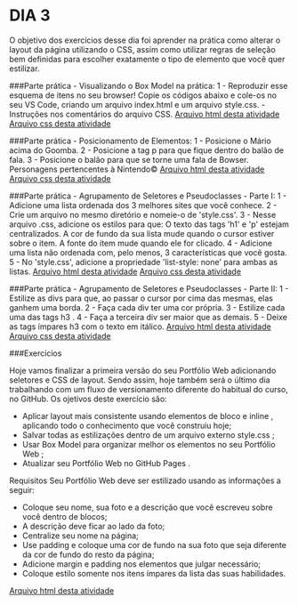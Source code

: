 # DIA 3

O objetivo dos exercícios desse dia foi aprender na prática como alterar o layout da página utilizando o CSS, assim como utilizar regras de seleção bem definidas para escolher exatamente o tipo de elemento que você quer estilizar.

###Parte prática - Visualizando o Box Model na prática:
1 - Reproduzir esse esquema de itens no seu browser! Copie os códigos abaixo e cole-os no seu VS Code, criando um arquivo index.html e um arquivo style.css.
-Instruções nos comentários do arquivo CSS.
[Arquivo html desta atividade](index01.html)
[Arquivo css desta atividade](style01.css)

###Parte prática - Posicionamento de Elementos:
1 - Posicione o Mário acima do Goomba.
2 - Posicione a tag p para que fique dentro do balão de fala.
3 - Posicione o balão para que se torne uma fala de Bowser.
Personagens pertencentes à Nintendo©
[Arquivo html desta atividade](index02.html)
[Arquivo css desta atividade](style02.css)

###Parte prática - Agrupamento de Seletores e Pseudoclasses - Parte I:
1 - Adicione uma lista ordenada dos 3 melhores sites que você conhece.
2 - Crie um arquivo no mesmo diretório e nomeie-o de 'style.css'.
3 - Nesse arquivo .css, adicione os estilos para que:
O texto das tags 'h1' e 'p' estejam centralizados.
A cor de fundo da sua lista mude quando o cursor estiver sobre o item.
A fonte do item mude quando ele for clicado.
4 - Adicione uma lista não ordenada com, pelo menos, 3 características que você gosta.
5 - No 'style.css', adicione a propriedade 'list-style: none' para ambas as listas.
[Arquivo html desta atividade](index03.html)
[Arquivo css desta atividade](style03.css)

###Parte prática - Agrupamento de Seletores e Pseudoclasses - Parte II:
1 - Estilize as divs para que, ao passar o cursor por cima das mesmas, elas ganhem uma borda.
2 - Faça cada div ter uma cor própria.
3 - Estilize cada uma das tags h3 .
4 - Faça a terceira div ser maior que as demais.
5 - Deixe as tags ímpares h3 com o texto em itálico.
[Arquivo html desta atividade](index04.html)
[Arquivo css desta atividade](style04.css)

###Exercícios

Hoje vamos finalizar a primeira versão do seu Portfólio Web adicionando seletores e CSS de layout. Sendo assim, hoje também será o último dia trabalhando com um fluxo de versionamento diferente do habitual do curso, no GitHub.
Os ojetivos deste exercício são:
- Aplicar layout mais consistente usando elementos de bloco e inline , aplicando todo o conhecimento que você construiu hoje;
- Salvar todas as estilizações dentro de um arquivo externo style.css ;
- Usar Box Model para organizar melhor os elementos no seu Portfólio Web ;
- Atualizar seu Portfólio Web no GitHub Pages .

Requisitos
Seu Portfólio Web deve ser estilizado usando as informações a seguir:
- Coloque seu nome, sua foto e a descrição que você escreveu sobre você dentro de blocos;
- A descrição deve ficar ao lado da foto;
- Centralize seu nome na página;
- Use padding e coloque uma cor de fundo na sua foto que seja diferente da cor de fundo do resto da página;
- Adicione margin e padding nos elementos que julgar necessário;
- Coloque estilo somente nos itens ímpares da lista das suas habilidades.

[Arquivo html desta atividade](https://github.com/evandrvalente/evandrvalente.github.io)
